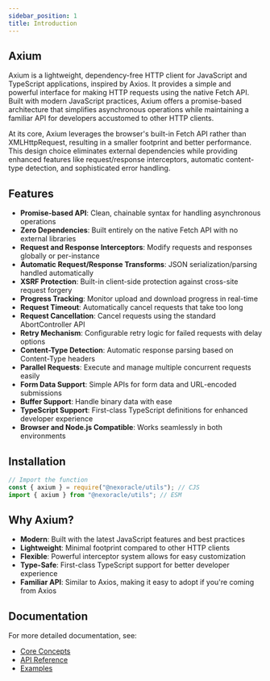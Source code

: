 ```yaml
---
sidebar_position: 1
title: Introduction
---
```


## Axium

Axium is a lightweight, dependency-free HTTP client for JavaScript and TypeScript applications, inspired by Axios. It provides a simple and powerful interface for making HTTP requests using the native Fetch API. Built with modern JavaScript practices, Axium offers a promise-based architecture that simplifies asynchronous operations while maintaining a familiar API for developers accustomed to other HTTP clients.

At its core, Axium leverages the browser's built-in Fetch API rather than XMLHttpRequest, resulting in a smaller footprint and better performance. This design choice eliminates external dependencies while providing enhanced features like request/response interceptors, automatic content-type detection, and sophisticated error handling.

## Features

- **Promise-based API**: Clean, chainable syntax for handling asynchronous operations
- **Zero Dependencies**: Built entirely on the native Fetch API with no external libraries
- **Request and Response Interceptors**: Modify requests and responses globally or per-instance
- **Automatic Request/Response Transforms**: JSON serialization/parsing handled automatically
- **XSRF Protection**: Built-in client-side protection against cross-site request forgery
- **Progress Tracking**: Monitor upload and download progress in real-time
- **Request Timeout**: Automatically cancel requests that take too long
- **Request Cancellation**: Cancel requests using the standard AbortController API
- **Retry Mechanism**: Configurable retry logic for failed requests with delay options
- **Content-Type Detection**: Automatic response parsing based on Content-Type headers
- **Parallel Requests**: Execute and manage multiple concurrent requests easily
- **Form Data Support**: Simple APIs for form data and URL-encoded submissions
- **Buffer Support**: Handle binary data with ease
- **TypeScript Support**: First-class TypeScript definitions for enhanced developer experience
- **Browser and Node.js Compatible**: Works seamlessly in both environments

## Installation

```js
// Import the function
const { axium } = require("@nexoracle/utils"); // CJS
import { axium } from "@nexoracle/utils"; // ESM
```

## Why Axium?

- **Modern**: Built with the latest JavaScript features and best practices
- **Lightweight**: Minimal footprint compared to other HTTP clients
- **Flexible**: Powerful interceptor system allows for easy customization
- **Type-Safe**: First-class TypeScript support for better developer experience
- **Familiar API**: Similar to Axios, making it easy to adopt if you're coming from Axios

## Documentation

For more detailed documentation, see:

- [Core Concepts](./core-concepts.md)
- [API Reference](./api-reference.md)
- [Examples](./examples.md)
